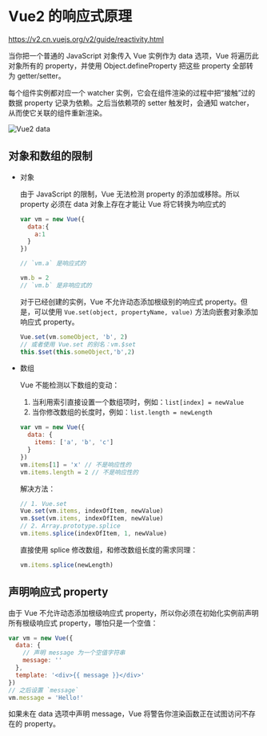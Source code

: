 # Vue2 的响应式原理

https://v2.cn.vuejs.org/v2/guide/reactivity.html

当你把一个普通的 JavaScript 对象传入 Vue 实例作为 data 选项，Vue 将遍历此对象所有的 property，并使用 Object.defineProperty 把这些 property 全部转为 getter/setter。

每个组件实例都对应一个 watcher 实例，它会在组件渲染的过程中把“接触”过的数据 property 记录为依赖。之后当依赖项的 setter 触发时，会通知 watcher，从而使它关联的组件重新渲染。

![Vue2 data](https://v2.cn.vuejs.org/images/data.png)

## 对象和数组的限制

- 对象

  由于 JavaScript 的限制，Vue 无法检测 property 的添加或移除。所以 property 必须在 data 对象上存在才能让 Vue 将它转换为响应式的

  ```JavaScript
  var vm = new Vue({
    data:{
      a:1
    }
  })

  // `vm.a` 是响应式的

  vm.b = 2
  // `vm.b` 是非响应式的
  ```

  对于已经创建的实例，Vue 不允许动态添加根级别的响应式 property。但是，可以使用 `Vue.set(object, propertyName, value)` 方法向嵌套对象添加响应式 property。

  ```JavaScript
  Vue.set(vm.someObject, 'b', 2)
  // 或者使用 Vue.set 的别名：vm.$set
  this.$set(this.someObject,'b',2)
  ```

- 数组

  Vue 不能检测以下数组的变动：

  1. 当利用索引直接设置一个数组项时，例如：`list[index] = newValue`
  2. 当你修改数组的长度时，例如：`list.length = newLength`

  ```JavaScript
  var vm = new Vue({
    data: {
      items: ['a', 'b', 'c']
    }
  })
  vm.items[1] = 'x' // 不是响应性的
  vm.items.length = 2 // 不是响应性的
  ```
  
  <span class="blue-text">解决方法：</span>

  ```JavaScript
  // 1. Vue.set
  Vue.set(vm.items, indexOfItem, newValue)
  vm.$set(vm.items, indexOfItem, newValue)
  // 2. Array.prototype.splice
  vm.items.splice(indexOfItem, 1, newValue)
  ```

  直接使用 splice 修改数组，和修改数组长度的需求同理：

  ```JavaScript
  vm.items.splice(newLength)
  ```

## 声明响应式 property

由于 Vue 不允许动态添加根级响应式 property，所以你必须在初始化实例前声明所有根级响应式 property，哪怕只是一个空值：

```JavaScript
var vm = new Vue({
  data: {
    // 声明 message 为一个空值字符串
    message: ''
  },
  template: '<div>{{ message }}</div>'
})
// 之后设置 `message`
vm.message = 'Hello!'
```

如果未在 data 选项中声明 message，Vue 将警告你渲染函数正在试图访问不存在的 property。